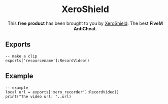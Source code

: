 <h1 align='center'>XeroShield</h1>
<p align='center'>
    This <b>free product</b> has been brought to you by <a href="https://discord.gg/eYH7Ek6Zpb">XeroShield</a>. The best <b> FiveM AntiCheat</b>.
</p>

## Exports
```
-- make a clip
exports['resourcename']:RecordVideo()
```

## Example
```
-- example
local url = exports['xero_recorder']:RecordVideo()
print("The video url: "..url)
```
